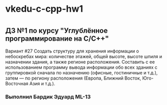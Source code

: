 # vkedu-c-cpp-hw1
#
## ДЗ №1 по курсу "Углублённое программирование на C/C++"

Вариант #27
Создать структуру для хранения информации о небоскребах мира: количестве этажей, общей высоте, высоте шпиля и назначении здания, а также регионе расположения. Составить с ее использованием программу вывода информации обо всех зданиях с группировкой сначала по назначению (офисные, гостиничные и т.д.), затем — по региону расположения (Европа, Ближний Восток, Юго-Восточная Азия и т.д.).

### Выполнил Бардик Эдуард ML-13
